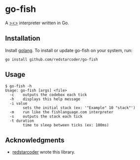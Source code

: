 go-fish
======

A [><>](http://esolangs.org/wiki/Fish) interpreter written in Go.

Installation
---------------

Install [golang](http://golang.org/doc/install). To install or update go-fish on your system, run:

```
go install github.com/redstarcoder/go-fish
```

Usage
---------------

```
$ go-fish -h
Usage: go-fish [args] <file>
  -c	outputs the codebox each tick
  -h	displays this help message
  -i value
    	sets the initial stack (ex: '"Example" 10 "stack"')
  -m	run like the fishlanguage.com interpreter
  -s	outputs the stack each tick
  -t duration
    	time to sleep between ticks (ex: 100ms)
```

Acknowledgments
---------------

* [redstarcoder](https://github.com/redstarcoder) wrote this library.
